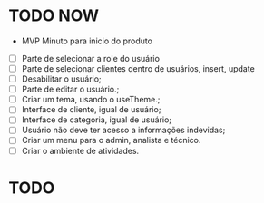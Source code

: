 # TODO NOW

- MVP Minuto para inicio do produto

- [ ] Parte de selecionar a role do usuário
- [ ] Parte de selecionar clientes dentro de usuários, insert, update
- [ ] Desabilitar o usuário;
- [ ] Parte de editar o usuário.;
- [ ] Criar um tema, usando o useTheme.;
- [ ] Interface de cliente, igual de usuário;
- [ ] Interface de categoria, igual de usuário;
- [ ] Usuário não deve ter acesso a informações indevidas;
- [ ] Criar um menu para o admin, analista e técnico.
- [ ] Criar o ambiente de atividades.

# TODO
